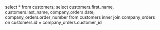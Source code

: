 select * from customers;
select customers.first_name, customers.last_name, company_orders.date, company_orders.order_number
from customers inner join company_orders
on customers.id = company_orders.customer_id
